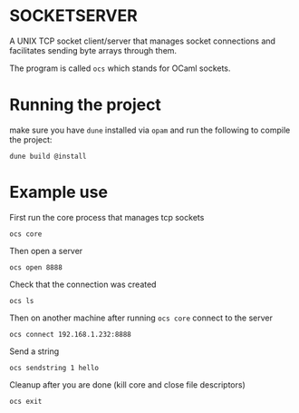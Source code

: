 # SOCKETSERVER

A UNIX TCP socket client/server that manages socket connections and facilitates sending byte arrays through them.

The program is called `ocs` which stands for OCaml sockets.

# Running the project

make sure you have `dune` installed via `opam` and run the following to compile the project:

```
dune build @install
```

# Example use
First run the core process that manages tcp sockets
```
ocs core
```

Then open a server
```
ocs open 8888
```

Check that the connection was created
```
ocs ls
```

Then on another machine after running `ocs core` connect to the server
```
ocs connect 192.168.1.232:8888
```

Send a string
```
ocs sendstring 1 hello
```

Cleanup after you are done (kill core and close file descriptors)
```
ocs exit
```